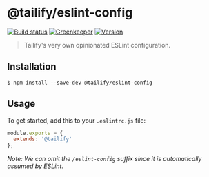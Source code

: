 # @tailify/eslint-config

[![Build status][build-status-image]][build-status-url]
[![Greenkeeper][greenkeeper-image]][greenkeeper-url]
[![Version][version-image]][version-url]

> Tailify's very own opinionated ESLint configuration.

## Installation

```
$ npm install --save-dev @tailify/eslint-config
```

## Usage

To get started, add this to your `.eslintrc.js` file:

```js
module.exports = {
  extends: '@tailify'
};
```

*Note: We can omit the `/eslint-config` suffix since it is automatically assumed by ESLint.*

[build-status-image]: https://travis-ci.org/tailify/eslint-config.svg?branch=master
[build-status-url]: https://travis-ci.org/tailify/eslint-config

[greenkeeper-image]: https://badges.greenkeeper.io/tailify/eslint-config.svg
[greenkeeper-url]: https://greenkeeper.io

[version-image]: https://img.shields.io/npm/v/@tailify/eslint-config.svg
[version-url]: https://www.npmjs.com/package/@tailify/eslint-config
